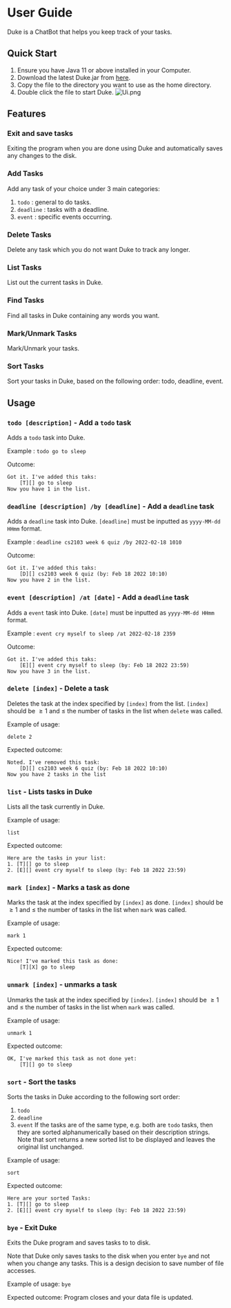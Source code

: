 # User Guide
Duke is a ChatBot that helps you keep track of your tasks.

## Quick Start
1. Ensure you have Java 11 or above installed in your Computer.
2. Download the latest Duke.jar from [here](https://github.com/bryans17/ip/releases).
3. Copy the file to the directory you want to use as the home directory.
4. Double click the file to start Duke.
![Ui.png](https://github.com/bryans17/ip/blob/master/docs/Ui.png)

## Features

### Exit and save tasks
Exiting the program when you are done using Duke and automatically saves any changes to the disk.

### Add Tasks
Add any task of your choice under 3 main categories:
1) `todo` : general to do tasks.
2) `deadline` : tasks with a deadline.
3) `event` : specific events occurring.

### Delete Tasks
Delete any task which you do not want Duke to track any longer.

### List Tasks
List out the current tasks in Duke.

### Find Tasks
Find all tasks in Duke containing any words you want.

### Mark/Unmark Tasks
Mark/Unmark your tasks.

### Sort Tasks
Sort your tasks in Duke, based on the following order: todo, deadline, event.

## Usage

### `todo [description]` - Add a `todo` task

Adds a `todo` task into Duke.

Example :
`todo go to sleep`

Outcome:
 ```
 Got it. I've added this taks:
	 [T][] go to sleep
Now you have 1 in the list.
 ```

### `deadline [description] /by [deadline]` - Add a `deadline` task

Adds a `deadline` task into Duke. `[deadline]` must be inputted as `yyyy-MM-dd HHmm` format.

Example :
`deadline cs2103 week 6 quiz /by 2022-02-18 1010`

Outcome:
 ```
 Got it. I've added this taks:
	 [D][] cs2103 week 6 quiz (by: Feb 18 2022 10:10)
Now you have 2 in the list.
 ```

### `event [description] /at [date]` - Add a `deadline` task

Adds a `event` task into Duke. `[date]` must be inputted as `yyyy-MM-dd HHmm` format.

Example :
`event cry myself to sleep /at 2022-02-18 2359`

Outcome:
 ```
 Got it. I've added this taks:
	 [E][] event cry myself to sleep (by: Feb 18 2022 23:59)
Now you have 3 in the list.
 ```

### `delete [index]` - Delete a task

Deletes the task at the index specified by `[index]` from the list. `[index]` should be $\ge 1$ and $\le$ the number of tasks in the list when `delete` was called.

Example of usage:

`delete 2`

Expected outcome:

```
Noted. I've removed this task:
    [D][] cs2103 week 6 quiz (by: Feb 18 2022 10:10)
Now you have 2 tasks in the list
```

### `list` - Lists tasks in Duke

Lists all the task currently in Duke.

Example of usage:

`list`

Expected outcome:
```
Here are the tasks in your list:
1. [T][] go to sleep
2. [E][] event cry myself to sleep (by: Feb 18 2022 23:59)
```

### `mark [index]` - Marks a task as done

Marks the task at the index specified by `[index]` as done. `[index]` should be $\ge 1$ and $\le$ the number of tasks in the list when `mark` was called.

Example of usage:

`mark 1`

Expected outcome:
```
Nice! I've marked this task as done:
    [T][X] go to sleep
```

### `unmark [index]` - unmarks a task

Unmarks the task at the index specified by `[index]`. `[index]` should be $\ge 1$ and $\le$ the number of tasks in the list when `mark` was called.

Example of usage:

`unmark 1`

Expected outcome:
```
OK, I've marked this task as not done yet:
    [T][] go to sleep
```
### `sort` - Sort the tasks

Sorts the tasks in Duke according to the following sort order:
1) `todo`
2) `deadline`
3) `event`
   If the tasks are of the same type, e.g. both are `todo` tasks, then they are sorted alphanumerically based on their description strings.
   Note that sort returns a new sorted list to be displayed and leaves the original list unchanged.

Example of usage:

`sort`

Expected outcome:
```
Here are your sorted Tasks:
1. [T][] go to sleep
2. [E][] event cry myself to sleep (by: Feb 18 2022 23:59)
```
### `bye` - Exit Duke
Exits the Duke program and saves tasks to to disk.

Note that Duke only saves tasks to the disk when you enter `bye`
and not when you change any tasks. This is a design decision to save number of file accesses.

Example of usage:
`bye`

Expected outcome:
Program closes and your data file is updated.

